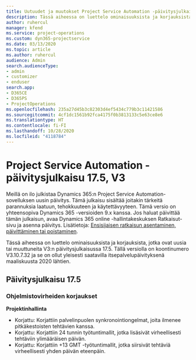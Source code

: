 ```yaml
---
title: Uutuudet ja muutokset Project Service Automation -päivitysjulkaisussa 17.5, Hotfix, V3
description: Tässä aiheessa on luettelo ominaisuuksista ja korjauksista, jotka ovat käytettävissä Project Service Automation -päivitysjulkaisussa 17.5, V3.
author: ruhercul
manager: kfend
ms.service: project-operations
ms.custom: dyn365-projectservice
ms.date: 03/13/2020
ms.topic: article
ms.author: ruhercul
audience: Admin
search.audienceType:
- admin
- customizer
- enduser
search.app:
- D365CE
- D365PS
- ProjectOperations
ms.openlocfilehash: 235a27d45b3c82303d4ef5434c779b3c11421586
ms.sourcegitcommit: 4cf1dc1561b92fca4175f0b3813133c5e63ce8e6
ms.translationtype: HT
ms.contentlocale: fi-FI
ms.lasthandoff: 10/28/2020
ms.locfileid: "4118784"
---
```

# <a name="project-service-automation-update-release-175-v3"></a>Project Service Automation -päivitysjulkaisu 17.5, V3

Meillä on ilo julkistaa Dynamics 365:n Project Service Automation-sovelluksen uusin päivitys. Tämä julkaisu sisältää joitakin tärkeitä parannuksia laatuun, tehokkuuteen ja käytettävyyteen.  Tämä versio on yhteensopiva Dynamics 365 -versioiden 9.x kanssa. Jos haluat päivittää tämän julkaisun, avaa Dynamics 365 online -hallintakeskuksen Ratkaisut-sivu ja asenna päivitys. Lisätietoja: [Ensisijaisen ratkaisun asentaminen, päivittäminen tai poistaminen](https://docs.microsoft.com/power-platform/admin/install-remove-preferred-solution).

Tässä aiheessa on luettelo ominaisuuksista ja korjauksista, jotka ovat uusia tai muuttuneita V3:n päivitysjulkaisussa 17.5. Tällä versiolla on koontinumero V3.10.7.32 ja se on ollut yleisesti saatavilla itsepalvelupäivityksenä maaliskuusta 2020 lähtien.


## <a name="update-release-175"></a>Päivitysjulkaisu 17.5

### <a name="bug-fixes"></a>Ohjelmistovirheiden korjaukset


**Projektinhallinta**

- Korjattu: Korjattiin palvelinpuolen synkronointiongelmat, joita ilmenee pitkäkestoisten tehtävien kanssa.
- Korjattu: Korjattiin 24 tunnin työtuntimallit, jotka lisäsivät virheellisesti tehtäviin ylimääräisen päivän.
- Korjattu: Korjattiin +13 GMT -työtuntimallit, jotka siirsivät tehtäviä virheellisesti yhden päivän eteenpäin.

